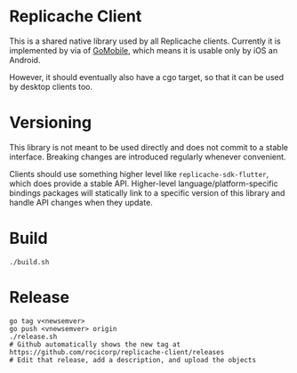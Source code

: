 # Replicache Client

This is a shared native library used by all Replicache clients. Currently it is implemented by via of [GoMobile](https://godoc.org/golang.org/x/mobile/cmd/gomobile),
which means it is usable only by iOS an Android.

However, it should eventually also have a cgo target, so that it can be used by desktop clients too.

# Versioning

This library is not meant to be used directly and does not commit to a stable interface. Breaking changes
are introduced regularly whenever convenient.

Clients should use something higher level like `replicache-sdk-flutter`, which does provide a stable API.
Higher-level language/platform-specific bindings packages will statically link to a specific version of
this library and handle API changes when they update.

# Build

```
./build.sh
```

# Release

```
go tag v<newsemver>
go push <vnewsemver> origin
./release.sh
# Github automatically shows the new tag at https://github.com/rocicorp/replicache-client/releases
# Edit that release, add a description, and upload the objects
```
